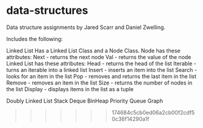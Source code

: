 # data-structures
Data structure assignments by Jared Scarr and Daniel Zwelling.

Includes the following:

Linked List
    Has a Linked List Class and a Node Class.
    Node has these attributes:
        Next - returns the next node
        Val - returns the value of the node
    Linked List has these attributes:
        Head - returns the head of the list
        Iterable - turns an iterable into a linked list
        Insert - inserts an item into the list
        Search - looks for an item in the list
        Pop - removes and returns the last item in the list
        Remove - removes an item in the list
        Size - returns the number of nodes in the list
        Display - displays items in the list as a tuple

Doubly Linked List
Stack
Deque
BinHeap
Priority Queue
Graph
>>>>>>> 174684c5cb0ed06a2cb00f2cdf50c36f14290a1f
